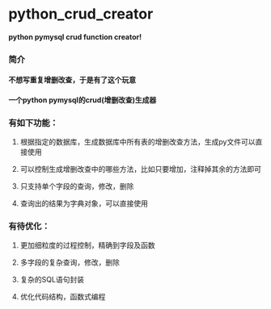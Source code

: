 # python_crud_creator
#### python pymysql crud function creator!

### 简介

#### 不想写重复增删改查，于是有了这个玩意

#### 一个python pymysql的crud(增删改查)生成器



### 有如下功能：

1.  根据指定的数据库，生成数据库中所有表的增删改查方法，生成py文件可以直接使用

2.  可以控制生成增删改查中的哪些方法，比如只要增加，注释掉其余的方法即可
3.  只支持单个字段的查询，修改，删除
4.  查询出的结果为字典对象，可以直接使用

### 有待优化：

1. 更加细粒度的过程控制，精确到字段及函数

2. 多字段的复杂查询，修改，删除

3. 复杂的SQL语句封装
4. 优化代码结构，函数式编程